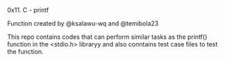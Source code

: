  0x11. C - printf


Function created by @ksalawu-wq and @temibola23

This repo contains codes that can perform similar tasks as the printf() function in the <stdio.h> libraryy
and also conntains test case files to test the function.
